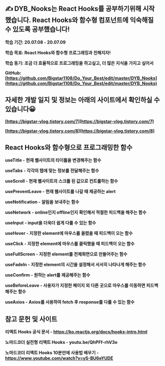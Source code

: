 ## ✍ DYB_Nooks는 React Hooks를 공부하기위해 시작했습니다. React Hooks와 함수형 컴포넌트에 익숙해질 수 있도록 공부했습니다!

**학습 기간: 20.07.08 - 20.07.09**

**학습 목표: React Hooks와 함수형 프로그래밍과 친해지자!**

**학습 동기: 조금 더 효율적으로 프로그래밍을 하고싶고, 더 많은 지식을 가지고 싶어서**

**GitHub: [https://github.com/Bigstar1108/Do_Your_Best/edit/master/DYB_Nooks](https://github.com/Bigstar1108/Do_Your_Best/edit/master/DYB_Nooks)**

## 자세한 개발 일지 및 정보는 아래의 사이트에서 확인하실 수 있습니다😀

**[https://bigstar-vlog.tistory.com/7](https://bigstar-vlog.tistory.com/7)**

**[https://bigstar-vlog.tistory.com/8](https://bigstar-vlog.tistory.com/8)**

## React Hooks와 함수형으로 프로그래밍한 함수 ##

**useTitle - 현재 웹사이트의 타이틀을 변경해주는 함수**

**useTabs - 각각의 탭에 맞는 정보를 전달해주는 함수**

**useScroll - 현재 웹사이트의 스크롤 된 값으로 컨트롤하는 함수**

**usePreventLeave - 현재 웹사이트를 나갈 때 제공하는 alert**

**useNotification - 알림을 보내주는 함수**

**useNetwork - online인지 offline인지 확인해서 적절한 피드백을 해주는 함수**

**useInput - input을 더욱더 쉽게 다룰 수 있는 함수**

**useHover - 지정한 element에 마우스를 올렸을 때 피드백이 오는 함수**

**useClick - 지정한 element에 마우스를 클릭했을 때 피드백이 오는 함수**

**useFullScreen - 지정한 element를 전체화면으로 만들어주는 함수**

**useFadeIn - 지정한 element의 시간을 설정해서 서서히 나타나게 해주는 함수**

**useConfirm - 원하는 alert를 제공해주는 함수**

**useBeforeLeave - 사용자가 지정한 페이지 외 다른 곳으로 마우스를 이동하면 피드백해주는 함수**

**useAxios - Axios를 사용하여 fetch 후 response를 다룰 수 있는 함수**

## 참고 문헌 및 사이트 ##

**리액트 Hooks 공식 문서 - https://ko.reactjs.org/docs/hooks-intro.html**

**노마드코더 실전형 리액트 Hooks - youtu.be/QhPFf-rhV3o**

**노마드코더 리액트 Hooks 10분만에 사용법 배우기 - https://www.youtube.com/watch?v=yS-BU6eYUDE**

